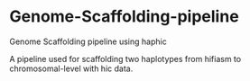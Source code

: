 # Genome-Scaffolding-pipeline
Genome Scaffolding pipeline using haphic

A pipeline used for scaffolding two haplotypes from hifiasm to chromosomal-level with hic data.
